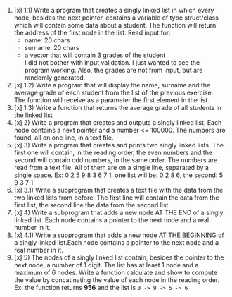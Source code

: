 1. [x] 1.1) Write a program that creates a singly linked list in which every node, besides the next pointer, contains a variable of type struct/class which will contain some data about a student. The function will return the address of the first node in the list. Read input for:
    - name: 20 chars
    - surname: 20 chars
    - a vector that will contain 3 grades of the student  
    I did not bother with input validation. I just wanted to see the program working. Also, the grades are not from input, but are randomly generated.  
2. [x] 1.2) Write a program that will display the name, surname and the average grade of each student from the list of the previous exercise. The function will receive as a parameter the first element in the list.
3. [x] 1.3) Write a function that returns the average grade of all students in the linked list
4. [x] 2) Write a program that creates and outputs a singly linked list. Each node contains a next pointer and a number <= 100000. The numbers are found, all on one line, in a text file.
5. [x] 3) Write a program that creates and prints two singly linked lists. The first one will contain, in the reading order, the even numbers and the second will contain odd numbers, in the same order. The numbers are read from a text file. All of them are on a single line, separated by a single space. Ex: 0 2 5 9 8 3 6 7 1, one list will be: 0 2 8 6, the second: 5 9 3 7 1
6. [x] 3.1) Write a subprogram that creates a text file with the data from the two linked lists from before. The first line will contain the data from the first list, the second line the data from the second list.
7. [x] 4) Write a subprogram that adds a new node AT THE END of a singly linked list. Each node contains a pointer to the next node and a real number in it.
8. [x] 4.1) Write a subprogram that adds a new node AT THE BEGINNING of a singly linked list.Each node contains a pointer to the next node and a real number in it.
9. [x] 5) The nodes of a singly linked list contain, besides the pointer to the next node, a number of 1 digit. The list has at least 1 node and a maximum of 6 nodes. Write a function calculate and show to compute the value by concatinating the value of each node in the reading order. Ex: the function returns **956** and the list is ```0 -> 9 -> 5 -> 6```